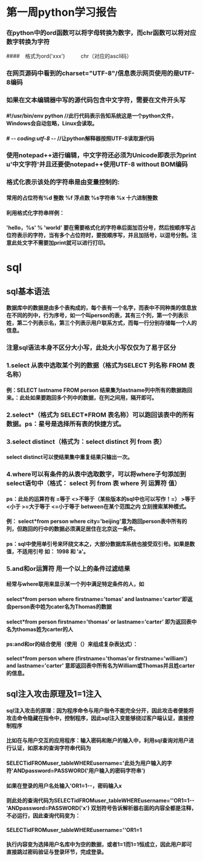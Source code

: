 # 第一周python学习报告

### 在python中的ord函数可以将字母转换为数字，而chr函数可以将对应数字转换为字符
####　格式为ord('xxx')　　　chr（对应的ascll码）
### 在网页源码中看到的charset="UTF-8"/信息表示网页使用的是UTF-8编码
### 如果在文本编辑器中写的源代码包含中文字符，需要在文件开头写
#### #!/usr/bin/env python  //此行代码表示告知系统这是一个python文件，Windows会自动忽略，Linux会读取。
#### # -*- coding:utf-8 -*-  //让python解释器按照UTF-8读取源代码
### 使用notepad++进行编辑，中文字符还必须为Unicode即表示为print u'中文字符'并且还要使notepad++使用UTF-8 without BOM编码
### 格式化表示该处的字符串是由变量控制的:
#### 常用的占位符有%d 整数 %f 浮点数 %s字符串 %x 十六进制整数
#### 利用格式化字符串样例：
#### 'hello，%s' % 'world' 要在需要格式化的字符串后面加百分号，然后按顺序写占位符表示的字符，当有多个占位符时，要按顺序写，并且加括号，以逗号分割。注意此处文字不需要加print就可以进行打印。
# sql
## sql基本语法
#### 数据库中的数据是由多个表构成的，每个表有一个名字，而表中不同种类的信息放在不同的列中，行为序号，如一个叫person的表，其有三个列，第一个列表示姓，第二个列表示名，第三个列表示用户联系方式，而每一行分别存储每一个人的信息。
### 注意sql语法本身不区分大小写，此处大小写仅仅为了易于区分
### 1.select 从表中选取某个列的数据（格式为SELECT 列名称 FROM 表名称）
#### 例：SELECT lastname FROM person 结果集为lastname列中所有的数据跑回来。：此处如果要跑回多个列中的数据，在列之间用，隔开即可。
### 2.select*（格式为 SELECT*FROM 表名称）可以跑回该表中的所有数据。ps：星号是选择所有表的快捷方式。
### 3.select distinct（格式为：select distinct 列 from 表）
#### select distinct可以使结果集中重复结果只输出一次。
### 4.where可以有条件的从表中选取数字，可以将where子句添加到select语句中（格式： select 列 from 表 where 列 运算符 值）
#### ps：此处的运算符有 =等于 <>不等于（某些版本的sql中也可以写作！=） >等于 <小于 >=大于等于 <=小于等于 between在某个范围之内 立刻搜索某种模式。
#### 例： select*from person where city='beijing'意为跑回person表中所有的列，但跑回的行中的数据必须满足居住在北京这一条件。
#### ps：sql中使用单引号来环绕文本之，大部分数据库系统也接受双引号。如果是数值，不适用引号 如： 1998 和 'a'。
### 5.and和or运算符 用一个以上的条件过滤结果
#### 经常与where联用来显示某一个列中满足特定条件的人，如
#### select*from person where firstname='tomas' and lastname='carter'即返会person表中姓为cater名为Thomas的数据
#### select*from person firstname='thomas' or lastname='carter' 即为返回表中名为thomas姓为carter的人
#### ps:and和or的结合使用（使用（）来组成复杂表达式）：
#### select*from person where (firstname='thomas'or firstname='william') and lastname='carter' 意即返回表中所有名为William或Thomas并且姓carter的信息。
## sql注入攻击原理及1=1注入 
#### sql注入攻击的原理：因为程序命令与用户指令不能完全分开，因此攻击者便能将攻击命令隐藏在指令中，控制程序，因此sql注入变能够绕过客户端认证，直接控制程序
#### 比如在与用户交互的应用程序：输入密码和账户的输入中，利用sql查询对用户进行认证，如原本的查询字符串代码为
#### SELECTidFROMuser_tableWHEREusername='此处为用户输入的字符'ANDpassword=PASSWORD('用户输入的密码字符串')
#### 如果在登录的用户名处输入'OR1=1--，密码输入x
#### 则此处的查询代码为SELECTidFROMuser_tableWHEREusername=''OR1=1--'ANDpassword=PASSWORD('x') 双划符号告诉解析器右面的内容全都是注释，不必运行，因此查询代码变为：
#### SELECTidFROMuser_tableWHEREusername=''OR1=1
#### 执行内容变为选择用户名库中为空的数据，或者1=1而1=1恒成立，因此用户即可直接跳过密码验证与登录环节，完成登录。